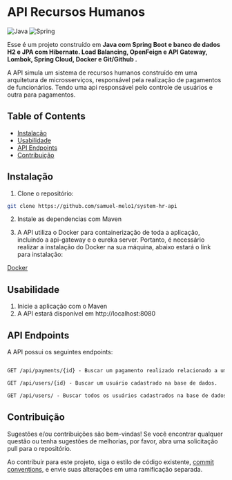 # API Recursos Humanos

![Java](https://img.shields.io/badge/java-%23ED8B00.svg?style=for-the-badge&logo=openjdk&logoColor=white)
![Spring](https://img.shields.io/badge/spring-%236DB33F.svg?style=for-the-badge&logo=spring&logoColor=white)

Esse é um projeto construído em  **Java com Spring Boot e banco de dados H2 e JPA com Hibernate. Load Balancing, OpenFeign e API Gateway, Lombok, Spring Cloud, Docker e Git/Github .** 

A API simula um sistema de recursos humanos construído em uma arquitetura de microsserviços, responsável pela realização de pagamentos de funcionários. Tendo uma api responsável pelo controle de usuários e outra para pagamentos.

## Table of Contents

- [Instalação](#instalação)
- [Usabilidade](#usabilidade)
- [API Endpoints](#api-endpoints)
- [Contribuição](#contribuição)

## Instalação

1. Clone o repositório:

```bash
git clone https://github.com/samuel-melo1/system-hr-api
```

2. Instale as dependencias com Maven

3. A API utiliza o Docker para containerização de toda a aplicação, incluindo a api-gateway e o 
eureka server. Portanto, é necessário realizar a instalação do Docker na sua máquina, abaixo estará o link para instalação: 

[Docker](https://docs.docker.com/engine/install/)

## Usabilidade

1. Inicie a aplicação com o Maven
2. A API estará disponível em http://localhost:8080


## API Endpoints
A API possui os seguintes endpoints:

```markdown

GET /api/payments/{id} - Buscar um pagamento realizado relacionado a um empregado. 

GET /api/users/{id} - Buscar um usuário cadastrado na base de dados. 

GET /api/users/ - Buscar todos os usuários cadastrados na base de dados. 
```

## Contribuição

Sugestões e/ou contribuições são bem-vindas! Se você encontrar qualquer questão ou tenha sugestões de melhorias, por favor, abra uma solicitação pull para o repositório. 


Ao contribuir para este projeto, siga o estilo de código existente, [commit conventions](https://www.conventionalcommits.org/en/v1.0.0/), e envie suas alterações em uma ramificação separada.
